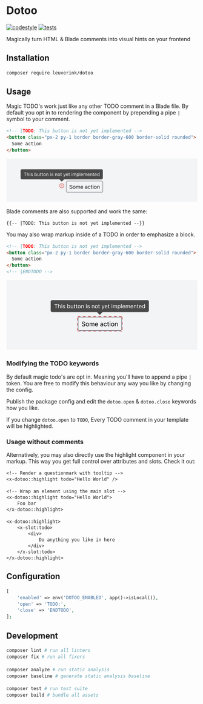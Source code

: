 # Dotoo

[![codestyle](https://github.com/gwleuverink/dotoo/actions/workflows/codestyle.yml/badge.svg)](https://github.com/gwleuverink/dotoo/actions/workflows/codestyle.yml)
[![tests](https://github.com/gwleuverink/dotoo/actions/workflows/tests.yml/badge.svg)](https://github.com/gwleuverink/dotoo/actions/workflows/tests.yml)

Magically turn HTML & Blade comments into visual hints on your frontend

## Installation

```bash
composer require leuverink/dotoo
```

## Usage

Magic TODO's work just like any other TODO comment in a Blade file. By default you opt in to rendering the component by prepending a pipe `|` symbol to your comment.

```html
<!-- |TODO: This button is not yet implemented -->
<button class="px-2 py-1 border border-gray-600 border-solid rounded">
  Some action
</button>
```

<img src="/resources/images/inline-comment-result.jpg" alt="inline-comment-result" width="540px" />

Blade comments are also supported and work the same:

```blade
{{-- |TODO: This button is not yet implemented --}}
```

You may also wrap markup inside of a TODO in order to emphasize a block.

```html
<!-- |TODO: This button is not yet implemented -->
<button class="px-2 py-1 border border-gray-600 border-solid rounded">
  Some action
</button>
<!-- |ENDTODO -->
```

<img src="/resources/images/block-comment-result.jpg" alt="inline-comment-result" width="540px" />

### Modifying the TODO keywords

By default magic todo's are opt in. Meaning you'll have to append a pipe `|` token. You are free to modify this behaviour any way you like by changing the config.

Publish the package config and edit the `dotoo.open` & `dotoo.close` keywords how you like.

If you change `dotoo.open` to `TODO`, Every TODO comment in your template will be highlighted.

### Usage without comments

Alternatively, you may also directly use the highlight component in your markup. This way you get full control over attributes and slots. Check it out:

```blade
<!-- Render a questionmark with tooltip -->
<x-dotoo::highlight todo="Hello World" />

<!-- Wrap an element using the main slot -->
<x-dotoo::highlight todo="Hello World">
    Foo bar
</x-dotoo::highlight>

<x-dotoo::highlight>
    <x-slot:todo>
        <div>
            Do anything you like in here
        </div>
    </x-slot:todo>
</x-dotoo::highlight>
```

## Configuration

```php
[
    'enabled' => env('DOTOO_ENABLED', app()->isLocal()),
    'open' => 'TODO:',
    'close' => 'ENDTODO',
];
```

## Development

```bash
composer lint # run all linters
composer fix # run all fixers

composer analyze # run static analysis
composer baseline # generate static analysis baseline

composer test # run test suite
composer build # bundle all assets
```
